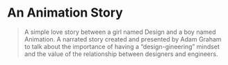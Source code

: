 # An Animation Story

> A simple love story between a girl named Design and a boy named Animation. A narrated story created and presented by Adam Graham to talk about the importance of having a “design-gineering” mindset and the value of the relationship between designers and engineers.
